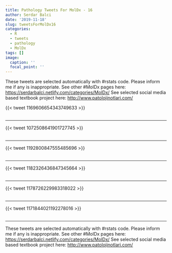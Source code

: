 ```yaml
---
title: Pathology Tweets For MolDx - 16
author: Serdar Balci
date: '2019-11-18'
slug: tweetsForMolDx16
categories:
  - R
  - tweets
  - pathology
  - MolDx
tags: []
image:
  caption: ''
  focal_point: ''
---
```



These tweets are selected automatically with #rstats code. Please inform me if any is inappropriate.
See other #MolDx pages here: https://serdarbalci.netlify.com/categories/MolDx/ 
See selected social media based textbook project here: http://www.patolojinotlari.com/

{{< tweet 1169606654343749633 >}}
<br>
<br>
<hr>
{{< tweet 1072508641901727745 >}}
<br>
<br>
<hr>
{{< tweet 1192800847555485696 >}}
<br>
<br>
<hr>
{{< tweet 1182326436847345664 >}}
<br>
<br>
<hr>
{{< tweet 1178726229983318022 >}}
<br>
<br>
<hr>
{{< tweet 1171844021192278016 >}}
<br>
<br>
<hr>


These tweets are selected automatically with #rstats code. Please inform me if any is inappropriate.
See other #MolDx pages here: https://serdarbalci.netlify.com/categories/MolDx/ 
See selected social media based textbook project here: http://www.patolojinotlari.com/
